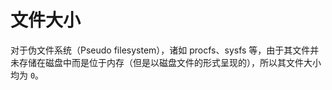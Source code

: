 # 文件大小

对于伪文件系统（Pseudo filesystem），诸如 procfs、sysfs 等，由于其文件并未存储在磁盘中而是位于内存（但是以磁盘文件的形式呈现的），所以其文件大小均为 `0`。
